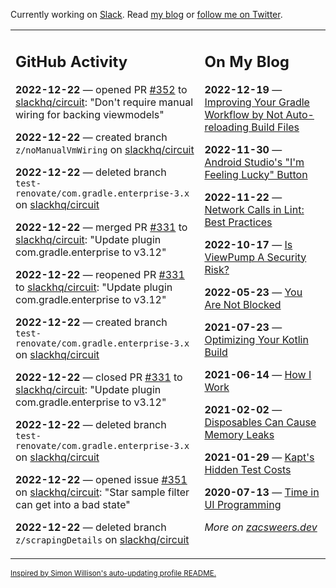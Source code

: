 Currently working on [Slack](https://slack.com/). Read [my blog](https://zacsweers.dev/) or [follow me on Twitter](https://twitter.com/ZacSweers).

<table><tr><td valign="top" width="60%">

## GitHub Activity
<!-- githubActivity starts -->
**2022-12-22** — opened PR [#352](https://github.com/slackhq/circuit/pull/352) to [slackhq/circuit](https://github.com/slackhq/circuit): "Don't require manual wiring for backing viewmodels"

**2022-12-22** — created branch `z/noManualVmWiring` on [slackhq/circuit](https://github.com/slackhq/circuit)

**2022-12-22** — deleted branch `test-renovate/com.gradle.enterprise-3.x` on [slackhq/circuit](https://github.com/slackhq/circuit)

**2022-12-22** — merged PR [#331](https://github.com/slackhq/circuit/pull/331) to [slackhq/circuit](https://github.com/slackhq/circuit): "Update plugin com.gradle.enterprise to v3.12"

**2022-12-22** — reopened PR [#331](https://github.com/slackhq/circuit/pull/331) to [slackhq/circuit](https://github.com/slackhq/circuit): "Update plugin com.gradle.enterprise to v3.12"

**2022-12-22** — created branch `test-renovate/com.gradle.enterprise-3.x` on [slackhq/circuit](https://github.com/slackhq/circuit)

**2022-12-22** — closed PR [#331](https://github.com/slackhq/circuit/pull/331) to [slackhq/circuit](https://github.com/slackhq/circuit): "Update plugin com.gradle.enterprise to v3.12"

**2022-12-22** — deleted branch `test-renovate/com.gradle.enterprise-3.x` on [slackhq/circuit](https://github.com/slackhq/circuit)

**2022-12-22** — opened issue [#351](https://github.com/slackhq/circuit/issues/351) on [slackhq/circuit](https://github.com/slackhq/circuit): "Star sample filter can get into a bad state"

**2022-12-22** — deleted branch `z/scrapingDetails` on [slackhq/circuit](https://github.com/slackhq/circuit)
<!-- githubActivity ends -->
</td><td valign="top" width="40%">

## On My Blog
<!-- blog starts -->
**2022-12-19** — [Improving Your Gradle Workflow by Not Auto-reloading Build Files](https://www.zacsweers.dev/improving-your-workflow-by-not-auto-reloading-build-files/)

**2022-11-30** — [Android Studio's "I'm Feeling Lucky" Button](https://www.zacsweers.dev/android-studios-im-feeling-lucky-button/)

**2022-11-22** — [Network Calls in Lint: Best Practices](https://www.zacsweers.dev/network-calls-in-lint-best-practices/)

**2022-10-17** — [Is ViewPump A Security Risk?](https://www.zacsweers.dev/is-viewpump-a-security-risk/)

**2022-05-23** — [You Are Not Blocked](https://www.zacsweers.dev/you-are-not-blocked/)

**2021-07-23** — [Optimizing Your Kotlin Build](https://www.zacsweers.dev/optimizing-your-kotlin-build/)

**2021-06-14** — [How I Work](https://www.zacsweers.dev/how-i-work/)

**2021-02-02** — [Disposables Can Cause Memory Leaks](https://www.zacsweers.dev/disposables-can-cause-memory-leaks/)

**2021-01-29** — [Kapt's Hidden Test Costs](https://www.zacsweers.dev/kapts-hidden-test-costs/)

**2020-07-13** — [Time in UI Programming](https://www.zacsweers.dev/time-in-ui/)
<!-- blog ends -->
_More on [zacsweers.dev](https://zacsweers.dev/)_
</td></tr></table>

<sub><a href="https://simonwillison.net/2020/Jul/10/self-updating-profile-readme/">Inspired by Simon Willison's auto-updating profile README.</a></sub>